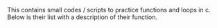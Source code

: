 This contains small codes / scripts to practice functions and loops in c. Below is their list with a description of their function.
